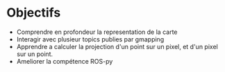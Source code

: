 # Objectifs

- Comprendre en profondeur la representation de la carte
- Interagir avec plusieur topics publies par gmapping
- Apprendre a calculer la projection d'un point sur un pixel, et d'un pixel sur un point.
- Ameliorer la compétence ROS-py

